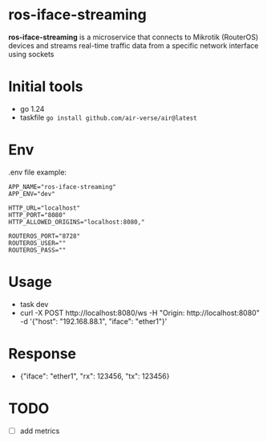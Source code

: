 # ros-iface-streaming

**ros-iface-streaming** is a microservice that connects to Mikrotik (RouterOS) devices and streams real-time traffic data from a specific network interface using sockets

# Initial tools
- go 1.24
- taskfile `go install github.com/air-verse/air@latest`

# Env
.env file example:
```ssh
APP_NAME="ros-iface-streaming"
APP_ENV="dev"

HTTP_URL="localhost"
HTTP_PORT="8080"
HTTP_ALLOWED_ORIGINS="localhost:8080,"

ROUTEROS_PORT="8728"
ROUTEROS_USER=""
ROUTEROS_PASS=""
```

# Usage
- task dev
- curl -X POST http://localhost:8080/ws -H "Origin: http://localhost:8080" -d '{"host": "192.168.88.1", "iface": "ether1"}'

# Response
- {"iface": "ether1", "rx": 123456, "tx": 123456}

# TODO
- [ ] add metrics

